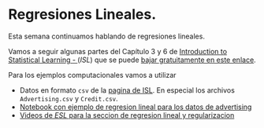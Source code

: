 # Regresiones Lineales.

Esta semana continuamos hablando de regresiones lineales.

Vamos a seguir algunas partes del Capítulo 3 y 6 de [Introduction to Statistical
Learning - ](http://www-bcf.usc.edu/~gareth/ISL/getbook.html) (*ISL*) que se puede [bajar
gratuitamente en este enlace](http://www-bcf.usc.edu/~gareth/ISL/ISLR%20Fourth%20Printing.pdf). 



Para los ejemplos computacionales vamos a utilizar
* Datos en formato ```csv``` de la [pagina de ISL](http://www-bcf.usc.edu/~gareth/ISL/data.html). En especial los
  archivos ```Advertising.csv``` y ```Credit.csv```. 
* [Notebook con ejemplo de regresion lineal para los datos de
   advertising](https://github.com/justmarkham/scikit-learn-videos/blob/master/06_linear_regression.ipynb) 
* [Videos de *ESL* para la seccion de regresion lineal y regularizacion](https://www.youtube.com/watch?v=cSKzqb0EKS0&index=6&list=PL5-da3qGB5IB-Xdpj_uXJpLGiRfv9UVXI) 

